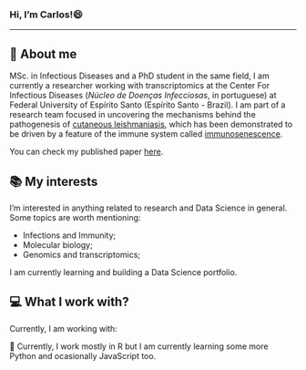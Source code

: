 ### Hi, I’m Carlos!😄

---

## 📝 About me


MSc. in Infectious Diseases and a PhD student in the same field, I am currently a researcher working with transcriptomics at the Center For Infectious Diseases (<i>Núcleo de Doenças Infecciosas</i>, in portuguese) at Federal University of Espírito Santo (Espírito Santo - Brazil). I am part of a research team focused in uncovering the mechanisms behind the pathogenesis of [cutaneous leishmaniasis](https://www.who.int/news-room/fact-sheets/detail/leishmaniasis), which has been demonstrated to be driven by a feature of the immune system called [immunosenescence](https://www.ncbi.nlm.nih.gov/pmc/articles/PMC2265901/#:~:text=Immunosenescence%2C%20defined%20as%20the%20changes,to%20increase%20healthy%20life%20expectancy).

You can check my published paper [here](https://onlinelibrary.wiley.com/doi/abs/10.1111/imm.13410).

## 📚 My interests

I’m interested in anything related to research and Data Science in general. Some topics are worth mentioning:

* Infections and Immunity;
* Molecular biology; 
* Genomics and transcriptomics;

I am currently learning and building a Data Science portfolio.

## 💻 What I work with?

Currently, I am working with:




🌱 Currently, I work mostly in R but I am currently learning some more Python and ocasionally JavaScript too.

<!---
cfantecelle/cfantecelle is a ✨ special ✨ repository because its `README.md` (this file) appears on your GitHub profile.
You can click the Preview link to take a look at your changes.
--->
